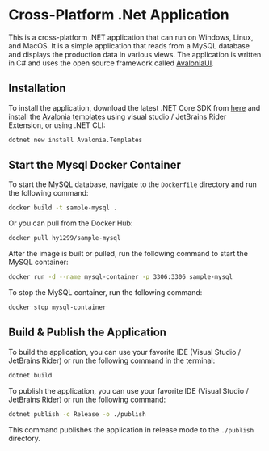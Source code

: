 # Cross-Platform .Net Application
This is a cross-platform .NET application that can run on Windows, Linux, and MacOS. It is a simple application that 
reads from a MySQL database and displays the production data in various views. The application is written in C# and 
uses the open source framework called [AvaloniaUI](https://avaloniaui.net/).

## Installation
To install the application, download the latest .NET Core SDK from [here](https://dotnet.microsoft.com/download) and 
install the [Avalonia templates](https://avaloniaui.net/GettingStarted#installation) using visual studio / JetBrains Rider Extension, or using .NET CLI:
```bash
dotnet new install Avalonia.Templates
```

## Start the Mysql Docker Container
To start the MySQL database, navigate to the `Dockerfile` directory and run the following command:
```bash
docker build -t sample-mysql .
```
Or you can pull from the Docker Hub:
```bash
docker pull hy1299/sample-mysql
```
After the image is built or pulled, run the following command to start the MySQL container:
```bash
docker run -d --name mysql-container -p 3306:3306 sample-mysql
```
To stop the MySQL container, run the following command:
```bash
docker stop mysql-container
```

## Build & Publish the Application
To build the application, you can use your favorite IDE (Visual Studio / JetBrains Rider) or run the following command in the terminal:
```bash
dotnet build
```
To publish the application, you can use your favorite IDE (Visual Studio / JetBrains Rider) or run the following command:
```bash
dotnet publish -c Release -o ./publish
```
This command publishes the application in release mode to the `./publish` directory.
